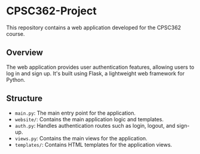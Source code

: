 # CPSC362-Project

This repository contains a web application developed for the CPSC362 course.

## Overview

The web application provides user authentication features, allowing users to log in and sign up. It's built using Flask, a lightweight web framework for Python. 

## Structure

- `main.py`: The main entry point for the application.
- `website/`: Contains the main application logic and templates.
- `auth.py`: Handles authentication routes such as login, logout, and sign-up.
- `views.py`: Contains the main views for the application.
- `templates/`: Contains HTML templates for the application views.
